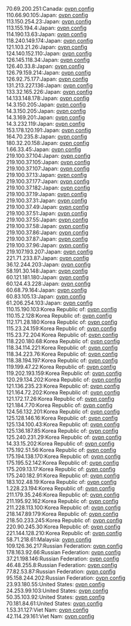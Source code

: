 70.69.200.251:Canada: [ovpn config](vpn/70_69_200_251.ovpn)  
110.66.90.105:Japan: [ovpn config](vpn/110_66_90_105.ovpn)  
113.150.254.23:Japan: [ovpn config](vpn/113_150_254_23.ovpn)  
113.155.194.4:Japan: [ovpn config](vpn/113_155_194_4.ovpn)  
114.190.13.63:Japan: [ovpn config](vpn/114_190_13_63.ovpn)  
118.240.149.174:Japan: [ovpn config](vpn/118_240_149_174.ovpn)  
121.103.21.26:Japan: [ovpn config](vpn/121_103_21_26.ovpn)  
124.140.152.110:Japan: [ovpn config](vpn/124_140_152_110.ovpn)  
126.145.118.34:Japan: [ovpn config](vpn/126_145_118_34.ovpn)  
126.40.33.8:Japan: [ovpn config](vpn/126_40_33_8.ovpn)  
126.79.159.214:Japan: [ovpn config](vpn/126_79_159_214.ovpn)  
126.92.75.177:Japan: [ovpn config](vpn/126_92_75_177.ovpn)  
131.213.227.136:Japan: [ovpn config](vpn/131_213_227_136.ovpn)  
133.32.165.226:Japan: [ovpn config](vpn/133_32_165_226.ovpn)  
14.133.148.178:Japan: [ovpn config](vpn/14_133_148_178.ovpn)  
14.3.150.205:Japan: [ovpn config](vpn/14_3_150_205.ovpn)  
14.3.150.205:Japan: [ovpn config](vpn/14_3_150_205.ovpn)  
14.3.169.201:Japan: [ovpn config](vpn/14_3_169_201.ovpn)  
14.3.232.119:Japan: [ovpn config](vpn/14_3_232_119.ovpn)  
153.178.120.191:Japan: [ovpn config](vpn/153_178_120_191.ovpn)  
164.70.235.8:Japan: [ovpn config](vpn/164_70_235_8.ovpn)  
180.32.20.158:Japan: [ovpn config](vpn/180_32_20_158.ovpn)  
1.66.33.45:Japan: [ovpn config](vpn/1_66_33_45.ovpn)  
219.100.37.104:Japan: [ovpn config](vpn/219_100_37_104.ovpn)  
219.100.37.105:Japan: [ovpn config](vpn/219_100_37_105.ovpn)  
219.100.37.107:Japan: [ovpn config](vpn/219_100_37_107.ovpn)  
219.100.37.13:Japan: [ovpn config](vpn/219_100_37_13.ovpn)  
219.100.37.177:Japan: [ovpn config](vpn/219_100_37_177.ovpn)  
219.100.37.182:Japan: [ovpn config](vpn/219_100_37_182.ovpn)  
219.100.37.19:Japan: [ovpn config](vpn/219_100_37_19.ovpn)  
219.100.37.31:Japan: [ovpn config](vpn/219_100_37_31.ovpn)  
219.100.37.49:Japan: [ovpn config](vpn/219_100_37_49.ovpn)  
219.100.37.51:Japan: [ovpn config](vpn/219_100_37_51.ovpn)  
219.100.37.55:Japan: [ovpn config](vpn/219_100_37_55.ovpn)  
219.100.37.58:Japan: [ovpn config](vpn/219_100_37_58.ovpn)  
219.100.37.86:Japan: [ovpn config](vpn/219_100_37_86.ovpn)  
219.100.37.87:Japan: [ovpn config](vpn/219_100_37_87.ovpn)  
219.100.37.96:Japan: [ovpn config](vpn/219_100_37_96.ovpn)  
219.107.193.207:Japan: [ovpn config](vpn/219_107_193_207.ovpn)  
221.71.233.87:Japan: [ovpn config](vpn/221_71_233_87.ovpn)  
36.12.244.203:Japan: [ovpn config](vpn/36_12_244_203.ovpn)  
58.191.30.148:Japan: [ovpn config](vpn/58_191_30_148.ovpn)  
60.121.181.180:Japan: [ovpn config](vpn/60_121_181_180.ovpn)  
60.124.43.228:Japan: [ovpn config](vpn/60_124_43_228.ovpn)  
60.68.79.164:Japan: [ovpn config](vpn/60_68_79_164.ovpn)  
60.83.105.13:Japan: [ovpn config](vpn/60_83_105_13.ovpn)  
61.206.254.103:Japan: [ovpn config](vpn/61_206_254_103.ovpn)  
110.15.190.103:Korea Republic of: [ovpn config](vpn/110_15_190_103.ovpn)  
110.15.2.128:Korea Republic of: [ovpn config](vpn/110_15_2_128.ovpn)  
112.171.28.180:Korea Republic of: [ovpn config](vpn/112_171_28_180.ovpn)  
115.23.24.159:Korea Republic of: [ovpn config](vpn/115_23_24_159.ovpn)  
115.23.72.204:Korea Republic of: [ovpn config](vpn/115_23_72_204.ovpn)  
118.220.180.68:Korea Republic of: [ovpn config](vpn/118_220_180_68.ovpn)  
118.34.114.221:Korea Republic of: [ovpn config](vpn/118_34_114_221.ovpn)  
118.34.223.76:Korea Republic of: [ovpn config](vpn/118_34_223_76.ovpn)  
118.38.194.197:Korea Republic of: [ovpn config](vpn/118_38_194_197.ovpn)  
119.199.47.22:Korea Republic of: [ovpn config](vpn/119_199_47_22.ovpn)  
119.202.193.159:Korea Republic of: [ovpn config](vpn/119_202_193_159.ovpn)  
120.29.134.202:Korea Republic of: [ovpn config](vpn/120_29_134_202.ovpn)  
121.136.235.23:Korea Republic of: [ovpn config](vpn/121_136_235_23.ovpn)  
121.164.72.202:Korea Republic of: [ovpn config](vpn/121_164_72_202.ovpn)  
121.172.17.26:Korea Republic of: [ovpn config](vpn/121_172_17_26.ovpn)  
121.184.7.70:Korea Republic of: [ovpn config](vpn/121_184_7_70.ovpn)  
124.56.132.201:Korea Republic of: [ovpn config](vpn/124_56_132_201.ovpn)  
125.128.146.16:Korea Republic of: [ovpn config](vpn/125_128_146_16.ovpn)  
125.134.100.43:Korea Republic of: [ovpn config](vpn/125_134_100_43.ovpn)  
125.136.187.85:Korea Republic of: [ovpn config](vpn/125_136_187_85.ovpn)  
125.240.231.29:Korea Republic of: [ovpn config](vpn/125_240_231_29.ovpn)  
14.33.15.202:Korea Republic of: [ovpn config](vpn/14_33_15_202.ovpn)  
175.192.51.56:Korea Republic of: [ovpn config](vpn/175_192_51_56.ovpn)  
175.194.138.170:Korea Republic of: [ovpn config](vpn/175_194_138_170.ovpn)  
175.195.52.142:Korea Republic of: [ovpn config](vpn/175_195_52_142.ovpn)  
175.209.13.17:Korea Republic of: [ovpn config](vpn/175_209_13_17.ovpn)  
175.240.182.91:Korea Republic of: [ovpn config](vpn/175_240_182_91.ovpn)  
183.102.48.19:Korea Republic of: [ovpn config](vpn/183_102_48_19.ovpn)  
1.228.23.194:Korea Republic of: [ovpn config](vpn/1_228_23_194.ovpn)  
211.179.35.246:Korea Republic of: [ovpn config](vpn/211_179_35_246.ovpn)  
211.195.92.162:Korea Republic of: [ovpn config](vpn/211_195_92_162.ovpn)  
211.228.113.100:Korea Republic of: [ovpn config](vpn/211_228_113_100.ovpn)  
218.147.89.179:Korea Republic of: [ovpn config](vpn/218_147_89_179.ovpn)  
218.50.233.245:Korea Republic of: [ovpn config](vpn/218_50_233_245.ovpn)  
220.90.245.30:Korea Republic of: [ovpn config](vpn/220_90_245_30.ovpn)  
221.144.128.210:Korea Republic of: [ovpn config](vpn/221_144_128_210.ovpn)  
58.71.218.61:Malaysia: [ovpn config](vpn/58_71_218_61.ovpn)  
109.126.36.217:Russian Federation: [ovpn config](vpn/109_126_36_217.ovpn)  
178.163.92.66:Russian Federation: [ovpn config](vpn/178_163_92_66.ovpn)  
37.21.198.146:Russian Federation: [ovpn config](vpn/37_21_198_146.ovpn)  
46.48.255.8:Russian Federation: [ovpn config](vpn/46_48_255_8.ovpn)  
77.82.53.87:Russian Federation: [ovpn config](vpn/77_82_53_87.ovpn)  
95.158.244.202:Russian Federation: [ovpn config](vpn/95_158_244_202.ovpn)  
23.93.180.55:United States: [ovpn config](vpn/23_93_180_55.ovpn)  
24.253.99.103:United States: [ovpn config](vpn/24_253_99_103.ovpn)  
50.35.103.92:United States: [ovpn config](vpn/50_35_103_92.ovpn)  
70.181.84.61:United States: [ovpn config](vpn/70_181_84_61.ovpn)  
1.53.31.127:Viet Nam: [ovpn config](vpn/1_53_31_127.ovpn)  
42.114.29.161:Viet Nam: [ovpn config](vpn/42_114_29_161.ovpn)  

